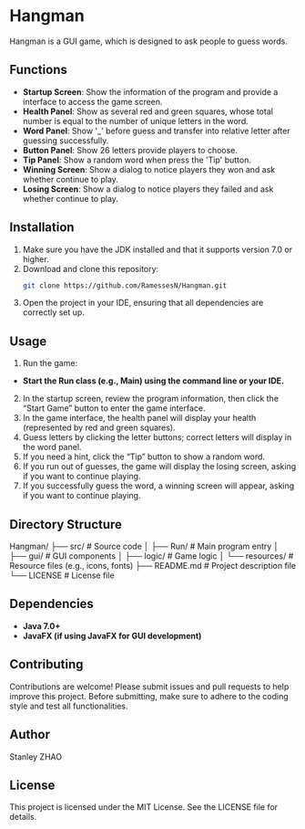 # Hangman
Hangman is a GUI game, which is designed to ask people to guess words.

## Functions
- **Startup Screen**: Show the information of the program and provide a interface to access the game screen.
- **Health Panel**: Show as several red and green squares, whose total number is equal to the number of unique letters in the word.
- **Word Panel**: Show '_' before guess and transfer into relative letter after guessing successfully.
- **Button Panel**: Show 26 letters provide players to choose.
- **Tip Panel**: Show a random word when press the 'Tip' button.
- **Winning Screen**: Show a dialog to notice players they won and ask whether continue to play.
- **Losing Screen**: Show a dialog to notice players they failed and ask whether continue to play.

## Installation
1. Make sure you have the JDK installed and that it supports version 7.0 or higher.
2. Download and clone this repository:
   ```bash
   git clone https://github.com/RamessesN/Hangman.git
   ```
3. Open the project in your IDE, ensuring that all dependencies are correctly set up.

## Usage
1. Run the game:
- **Start the Run class (e.g., Main) using the command line or your IDE.**
2. In the startup screen, review the program information, then click the “Start Game” button to enter the game interface.
3. In the game interface, the health panel will display your health (represented by red and green squares).
4. Guess letters by clicking the letter buttons; correct letters will display in the word panel.
5. If you need a hint, click the “Tip” button to show a random word.
6. If you run out of guesses, the game will display the losing screen, asking if you want to continue playing.
7. If you successfully guess the word, a winning screen will appear, asking if you want to continue playing.

## Directory Structure
Hangman/
├── src/                    # Source code
│   ├── Run/                # Main program entry
│   ├── gui/                # GUI components
│   ├── logic/              # Game logic
│   └── resources/          # Resource files (e.g., icons, fonts)
├── README.md               # Project description file
└── LICENSE                 # License file

## Dependencies
- **Java 7.0+**
- **JavaFX (if using JavaFX for GUI development)**

## Contributing
Contributions are welcome! Please submit issues and pull requests to help improve this project. Before submitting, make sure to adhere to the coding style and test all functionalities.

## Author
Stanley ZHAO

## License
This project is licensed under the MIT License. See the LICENSE file for details.